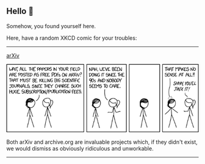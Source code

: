 ## Hello 👀

Somehow, you found yourself here.

Here, have a random XKCD comic for your troubles:

-----------------------------------

[arXiv](https://xkcd.com/2085)

![arXiv](./random_comic.png)

Both arXiv and archive.org are invaluable projects which, if they didn't exist, we would dismiss as obviously ridiculous and unworkable.

-----------------------------------